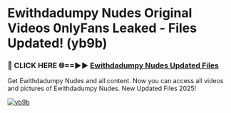 # Ewithdadumpy Nudes Original Videos 0nlyFans Leaked - Files Updated! (yb9b)

<h3>🔴 CLICK HERE 🌐==►► <a href="https://tinyurl.com/y5r63du9" rel="nofollow">Ewithdadumpy Nudes Updated Files</a></h3>

Get Ewithdadumpy Nudes and all content. Now you can access all videos and pictures of Ewithdadumpy Nudes. New Updated Files 2025!

[![yb9b](https://i.imgur.com/UVo9nyh.gif)](https://tinyurl.com/y5r63du9)
